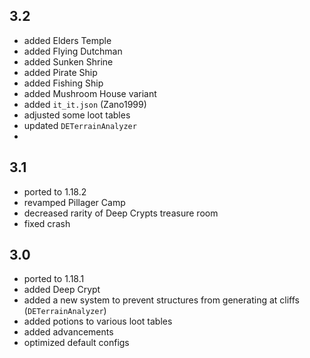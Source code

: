 ## 3.2
* added Elders Temple
* added Flying Dutchman
* added Sunken Shrine
* added Pirate Ship
* added Fishing Ship
* added Mushroom House variant
* added `it_it.json` (Zano1999)
* adjusted some loot tables
* updated `DETerrainAnalyzer`
* 

## 3.1
* ported to 1.18.2
* revamped Pillager Camp
* decreased rarity of Deep Crypts treasure room
* fixed crash

## 3.0
* ported to 1.18.1
* added Deep Crypt
* added a new system to prevent structures from generating at cliffs (`DETerrainAnalyzer`)
* added potions to various loot tables
* added advancements
* optimized default configs